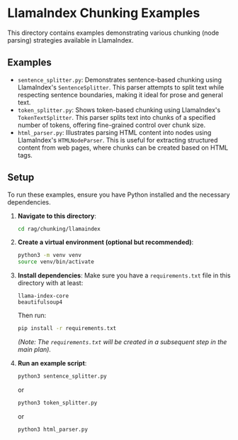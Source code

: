 # LlamaIndex Chunking Examples

This directory contains examples demonstrating various chunking (node parsing) strategies available in LlamaIndex.

## Examples

-   `sentence_splitter.py`: Demonstrates sentence-based chunking using LlamaIndex's `SentenceSplitter`. This parser attempts to split text while respecting sentence boundaries, making it ideal for prose and general text.
-   `token_splitter.py`: Shows token-based chunking using LlamaIndex's `TokenTextSplitter`. This parser splits text into chunks of a specified number of tokens, offering fine-grained control over chunk size.
-   `html_parser.py`: Illustrates parsing HTML content into nodes using LlamaIndex's `HTMLNodeParser`. This is useful for extracting structured content from web pages, where chunks can be created based on HTML tags.

## Setup

To run these examples, ensure you have Python installed and the necessary dependencies.

1.  **Navigate to this directory**:
    ```sh
    cd rag/chunking/llamaindex
    ```

2.  **Create a virtual environment (optional but recommended)**:
    ```sh
    python3 -m venv venv
    source venv/bin/activate
    ```

3.  **Install dependencies**:
    Make sure you have a `requirements.txt` file in this directory with at least:
    ```
    llama-index-core
    beautifulsoup4 
    ```
    Then run:
    ```sh
    pip install -r requirements.txt
    ```
    *(Note: The `requirements.txt` will be created in a subsequent step in the main plan).*

4.  **Run an example script**:
    ```sh
    python3 sentence_splitter.py
    ```
    or
    ```sh
    python3 token_splitter.py
    ```
    or
    ```sh
    python3 html_parser.py
    ```
